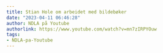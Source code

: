 ```yaml
---
title: Stian Hole om arbeidet med bildebøker
date: "2023-04-11 06:46:28"
author: NDLA på Youtube
authorlink: https://www.youtube.com/watch?v=mn7zIRPYOuw
tags:
- NDLA-pa-Youtube
---
```

